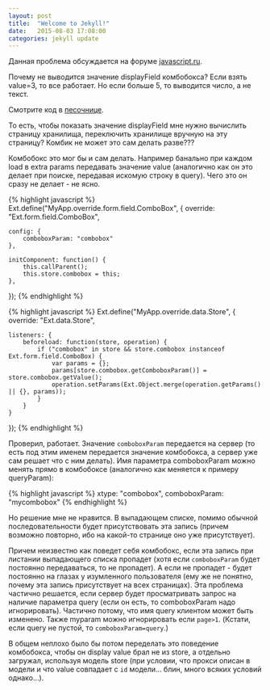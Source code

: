 ```yaml
---
layout: post
title:  "Welcome to Jekyll!"
date:   2015-08-03 17:08:00
categories: jekyll update
---
```



Данная проблема обсуждается на форуме [javascript.ru][forum].

Почему не выводится значение displayField комбобокса?
Если взять value=3, то все работает. Но если больше 5, то выводится число, а не текст.

Смотрите код в [песочнице][fiddle].

То есть, чтобы показать значение displayField мне нужно вычислить страницу хранилища, 
переключить хранилище вручную на эту страницу? Комбик не может это сам делать разве???

Комбобокс это мог бы и сам делать. Например банально при каждом load в extra params 
передавать значение value (аналогично как он это делает при поиске, передавая 
искомую строку в query). Чего это он сразу не делает - не ясно.

{% highlight javascript %}
Ext.define("MyApp.override.form.field.ComboBox", {
	override: "Ext.form.field.ComboBox",
	
	config: {
		comboboxParam: "combobox"
	},
	
	initComponent: function() {
		this.callParent();
		this.store.combobox = this;
	},
	
});
{% endhighlight %}

{% highlight javascript %}
Ext.define("MyApp.override.data.Store", {
	override: "Ext.data.Store",
	
	listeners: {
		beforeload: function(store, operation) {
			if ("combobox" in store && store.combobox instanceof Ext.form.field.ComboBox) {
				var params = {};
				params[store.combobox.getComboboxParam()] = store.combobox.getValue();
				operation.setParams(Ext.Object.merge(operation.getParams() || {}, params));
			}
		}
	}
	
});
{% endhighlight %}

Проверил, работает. Значение `comboboxParam` передается на сервер (то есть под этим именем 
передается значение комбобокса, а сервер уже сам решает что с ним делать). Имя параметра 
comboboxParam можно менять прямо в комбобоксе (аналогично как меняется к примеру queryParam):

{% highlight javascript %}
xtype: "combobox",
comboboxParam: "mycombobox"
{% endhighlight %}

Но решение мне не нравится. В выпадающем списке, помимо обычной последовательности будет 
присутствовать эта запись (причем возможно повторно, ибо на какой-то странице оно уже присутствует). 

Причем неизвестно как поведет себя комбобокс, если эта запись при листании выпадающего списка 
пропадет (хотя если `comboboxParam` будет постоянно передаваться, то не пропадет). 
А если не пропадет - будет постоянно на глазах у изумленного пользователя (ему же не понятно, 
почему эта запись присутствует на всех страницах). Эта проблема частично решается, если сервер 
будет просматривать запрос на наличие параметра query (если он есть, то comboboxParam надо игнорировать). 
Частично потому, что имя query клиентом может быть изменено. Также myparam можно игнорировать 
если `page>1`. (Кстати, если query не пустой, то `comboboxParam=query`.)

В общем неплохо было бы потом переделать это поведение комбобокса, чтобы он display value 
брал не из store, а отдельно загружал, используя модель store (при условии, что прокси описан 
в модели и что value совпадает с `id` модели... блин, много всяких условий однако...).




[forum]: http://javascript.ru/forum/extjs/56522-vyvod-znacheniya-combobox-kotoroe-nakhoditsya-na-vtorojj-stranice-store.html

[fiddle]: https://fiddle.sencha.com/#fiddle/p4a